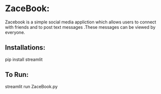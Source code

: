 # ZaceBook:

 Zacebook is a simple social media appliction which allows users to connect with friends and to post text messages .These messages can be viewed by everyone. 
 
 ## Installations:
 pip install streamlit
 
 ## To Run:
 streamlit run ZaceBook.py
